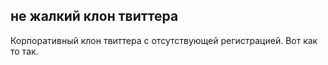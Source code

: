 ## не жалкий клон твиттера
Корпоративный клон твиттера с отсутствующей регистрацией. Вот как то так.